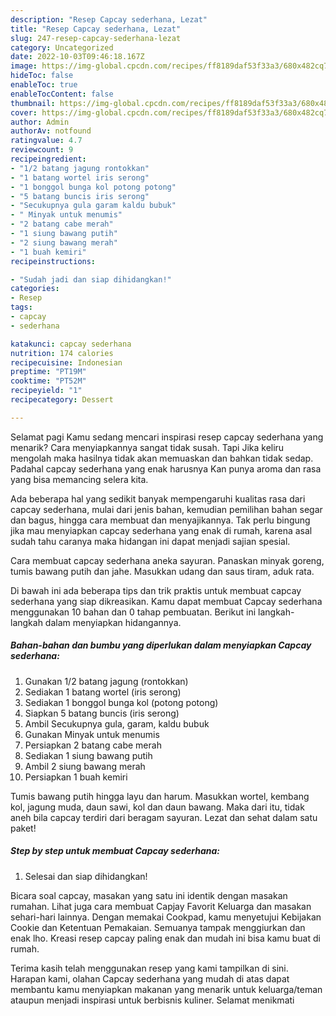 ```yaml
---
description: "Resep Capcay sederhana, Lezat"
title: "Resep Capcay sederhana, Lezat"
slug: 247-resep-capcay-sederhana-lezat
category: Uncategorized
date: 2022-10-03T09:46:18.167Z
image: https://img-global.cpcdn.com/recipes/ff8189daf53f33a3/680x482cq70/capcay-sederhana-foto-resep-utama.jpg
hideToc: false
enableToc: true
enableTocContent: false
thumbnail: https://img-global.cpcdn.com/recipes/ff8189daf53f33a3/680x482cq70/capcay-sederhana-foto-resep-utama.jpg
cover: https://img-global.cpcdn.com/recipes/ff8189daf53f33a3/680x482cq70/capcay-sederhana-foto-resep-utama.jpg
author: Admin
authorAv: notfound
ratingvalue: 4.7
reviewcount: 9
recipeingredient:
- "1/2 batang jagung rontokkan"
- "1 batang wortel iris serong"
- "1 bonggol bunga kol potong potong"
- "5 batang buncis iris serong"
- "Secukupnya gula garam kaldu bubuk"
- " Minyak untuk menumis"
- "2 batang cabe merah"
- "1 siung bawang putih"
- "2 siung bawang merah"
- "1 buah kemiri"
recipeinstructions:

- "Sudah jadi dan siap dihidangkan!"
categories:
- Resep
tags:
- capcay
- sederhana

katakunci: capcay sederhana 
nutrition: 174 calories
recipecuisine: Indonesian
preptime: "PT19M"
cooktime: "PT52M"
recipeyield: "1"
recipecategory: Dessert

---
```



Selamat pagi Kamu sedang mencari inspirasi resep capcay sederhana yang menarik? Cara menyiapkannya sangat tidak susah. Tapi Jika keliru mengolah maka hasilnya tidak akan memuaskan dan bahkan tidak sedap. Padahal capcay sederhana yang enak harusnya Kan punya aroma dan rasa yang bisa memancing selera kita.


Ada beberapa hal yang sedikit banyak mempengaruhi kualitas rasa dari capcay sederhana, mulai dari jenis bahan, kemudian pemilihan bahan segar dan bagus, hingga cara membuat dan menyajikannya. Tak perlu bingung jika mau menyiapkan capcay sederhana yang enak di rumah, karena asal sudah tahu caranya maka hidangan ini dapat menjadi sajian spesial.

Cara membuat capcay sederhana aneka sayuran. Panaskan minyak goreng, tumis bawang putih dan jahe. Masukkan udang dan saus tiram, aduk rata.


Di bawah ini ada beberapa tips dan trik praktis untuk membuat capcay sederhana yang siap dikreasikan. Kamu dapat membuat Capcay sederhana menggunakan 10 bahan dan 0 tahap pembuatan. Berikut ini langkah-langkah dalam menyiapkan hidangannya.

<!--inarticleads1-->

##### Bahan-bahan dan bumbu yang diperlukan dalam menyiapkan Capcay sederhana:

1. Gunakan 1/2 batang jagung (rontokkan)
1. Sediakan 1 batang wortel (iris serong)
1. Sediakan 1 bonggol bunga kol (potong potong)
1. Siapkan 5 batang buncis (iris serong)
1. Ambil Secukupnya gula, garam, kaldu bubuk
1. Gunakan  Minyak untuk menumis
1. Persiapkan 2 batang cabe merah
1. Sediakan 1 siung bawang putih
1. Ambil 2 siung bawang merah
1. Persiapkan 1 buah kemiri


Tumis bawang putih hingga layu dan harum. Masukkan wortel, kembang kol, jagung muda, daun sawi, kol dan daun bawang. Maka dari itu, tidak aneh bila capcay terdiri dari beragam sayuran. Lezat dan sehat dalam satu paket! 

<!--inarticleads2-->

##### Step by step untuk membuat Capcay sederhana:


1. Selesai dan siap dihidangkan!

Bicara soal capcay, masakan yang satu ini identik dengan masakan rumahan. Lihat juga cara membuat Capjay Favorit Keluarga dan masakan sehari-hari lainnya. Dengan memakai Cookpad, kamu menyetujui Kebijakan Cookie dan Ketentuan Pemakaian. Semuanya tampak menggiurkan dan enak lho. Kreasi resep capcay paling enak dan mudah ini bisa kamu buat di rumah. 

Terima kasih telah menggunakan resep yang kami tampilkan di sini. Harapan kami, olahan Capcay sederhana yang mudah di atas dapat membantu kamu menyiapkan makanan yang menarik untuk keluarga/teman ataupun menjadi inspirasi untuk berbisnis kuliner. Selamat menikmati
